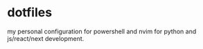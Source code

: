 # dotfiles
my personal configuration for powershell and nvim for python and js/react/next development.
